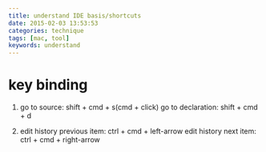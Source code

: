 ```yaml
---
title: understand IDE basis/shortcuts
date: 2015-02-03 13:53:53
categories: technique
tags: [mac, tool]
keywords: understand
---
```


# key binding
  1. go to source: shift + cmd + s(cmd + click)
	 go to declaration: shift + cmd + d

  2. edit history previous item: ctrl + cmd + left-arrow
     edit history next item: ctrl + cmd + right-arrow
